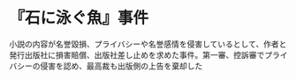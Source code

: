 # 『石に泳ぐ魚』事件
 小説の内容が名誉毀損、プライバシーや名誉感情を侵害しているとして、作者と発行出版社に損害賠償、出版社差し止めを求めた事件。第一審、控訴審でプライバシーの侵害を認め、最高裁も出版側の上告を棄却した
